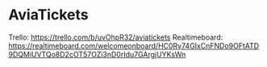 # AviaTickets

Trello: https://trello.com/b/uvOhpR32/aviatickets
Realtimeboard: https://realtimeboard.com/welcomeonboard/HC0Ry74GIxCnFNDo9OFtATD9DQMiUVTQo8D2cOT57OZi3nD0rIdu7GArgjUYKsWn
